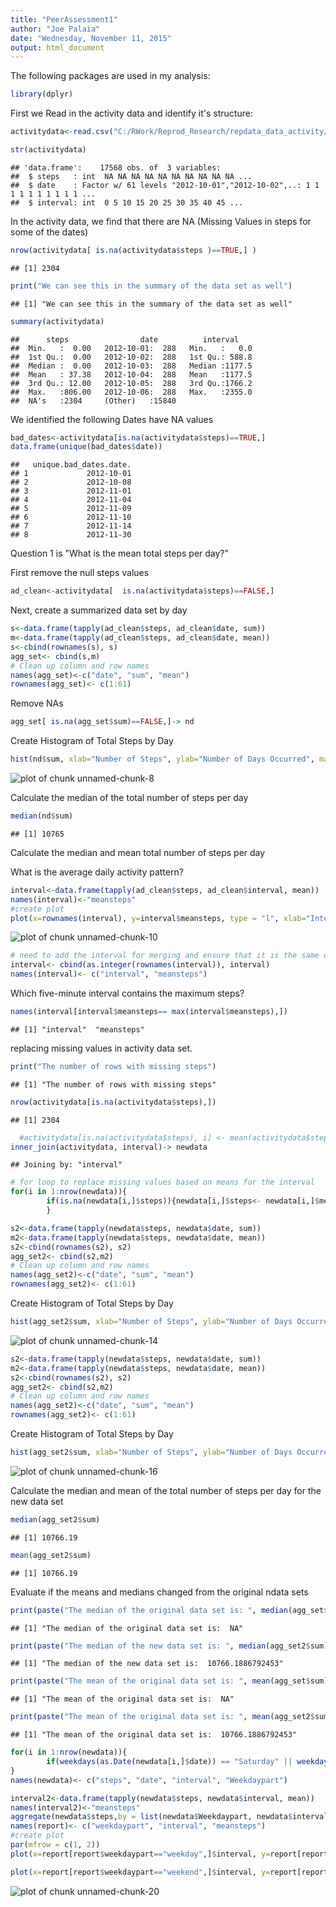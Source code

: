 ```yaml
---
title: "PeerAssessment1"
author: "Joe Palaia"
date: "Wednesday, November 11, 2015"
output: html_document
---
```

 

The following packages are used in my analysis:

```r
library(dplyr)
```

First we Read in the activity data and identify it's structure:

```r
activitydata<-read.csv("C:/RWork/Reprod_Research/repdata_data_activity/activity.csv")

str(activitydata)
```

```
## 'data.frame':	17568 obs. of  3 variables:
##  $ steps   : int  NA NA NA NA NA NA NA NA NA NA ...
##  $ date    : Factor w/ 61 levels "2012-10-01","2012-10-02",..: 1 1 1 1 1 1 1 1 1 1 ...
##  $ interval: int  0 5 10 15 20 25 30 35 40 45 ...
```


In the activity data, we find that there are NA (Missing Values in steps for some of the dates)

```r
nrow(activitydata[ is.na(activitydata$steps )==TRUE,] )
```

```
## [1] 2304
```

```r
print("We can see this in the summary of the data set as well")
```

```
## [1] "We can see this in the summary of the data set as well"
```

```r
summary(activitydata)
```

```
##      steps                date          interval     
##  Min.   :  0.00   2012-10-01:  288   Min.   :   0.0  
##  1st Qu.:  0.00   2012-10-02:  288   1st Qu.: 588.8  
##  Median :  0.00   2012-10-03:  288   Median :1177.5  
##  Mean   : 37.38   2012-10-04:  288   Mean   :1177.5  
##  3rd Qu.: 12.00   2012-10-05:  288   3rd Qu.:1766.2  
##  Max.   :806.00   2012-10-06:  288   Max.   :2355.0  
##  NA's   :2304     (Other)   :15840
```

We identified the following Dates have NA values


```r
bad_dates<-activitydata[is.na(activitydata$steps)==TRUE,]
data.frame(unique(bad_dates$date))
```

```
##   unique.bad_dates.date.
## 1             2012-10-01
## 2             2012-10-08
## 3             2012-11-01
## 4             2012-11-04
## 5             2012-11-09
## 6             2012-11-10
## 7             2012-11-14
## 8             2012-11-30
```

Question 1 is "What is the mean total steps per day?"

First remove the null steps values

```r
ad_clean<-activitydata[  is.na(activitydata$steps)==FALSE,]
```
Next, create a summarized data set by day

```r
s<-data.frame(tapply(ad_clean$steps, ad_clean$date, sum))
m<-data.frame(tapply(ad_clean$steps, ad_clean$date, mean))
s<-cbind(rownames(s), s)
agg_set<- cbind(s,m)
# Clean up column and row names
names(agg_set)<-c("date", "sum", "mean")
rownames(agg_set)<- c(1:61)
```

Remove NAs

```r
agg_set[ is.na(agg_set$sum)==FALSE,]-> nd
```


Create Histogram of Total Steps by Day

```r
hist(nd$sum, xlab="Number of Steps", ylab="Number of Days Occurred", main="Total Steps by Day Histogram")
```

![plot of chunk unnamed-chunk-8](figure/unnamed-chunk-8-1.png) 

Calculate the median of the total number of steps per day

```r
median(nd$sum)
```

```
## [1] 10765
```

Calculate the median and mean total number of steps per day

What is the average daily activity pattern?

```r
interval<-data.frame(tapply(ad_clean$steps, ad_clean$interval, mean))
names(interval)<-"meansteps"
#create plot
plot(x=rownames(interval), y=interval$meansteps, type = "l", xlab="Interval", ylab="Mean Steps Per Day", main="Mean steps by daily interval")
```

![plot of chunk unnamed-chunk-10](figure/unnamed-chunk-10-1.png) 

```r
# need to add the interval for merging and ensure that it is the same data type as activity data
interval<- cbind(as.integer(rownames(interval)), interval)
names(interval)<- c("interval", "meansteps")
```


Which five-minute interval contains the maximum steps?

```r
names(interval[interval$meansteps== max(interval$meansteps),])
```

```
## [1] "interval"  "meansteps"
```

replacing missing values in activity data set.

```r
print("The number of rows with missing steps")
```

```
## [1] "The number of rows with missing steps"
```

```r
nrow(activitydata[is.na(activitydata$steps),])
```

```
## [1] 2304
```

```r
  #activitydata[is.na(activitydata$steps), i] <- mean(activitydata$steps, na.rm = TRUE)
inner_join(activitydata, interval)-> newdata
```

```
## Joining by: "interval"
```

```r
# for loop to replace missing values based on means for the interval
for(i in 1:nrow(newdata)){
        if(is.na(newdata[i,]$steps)){newdata[i,]$steps<- newdata[i,]$meansteps}
        }
```


```r
s2<-data.frame(tapply(newdata$steps, newdata$date, sum))
m2<-data.frame(tapply(newdata$steps, newdata$date, mean))
s2<-cbind(rownames(s2), s2)
agg_set2<- cbind(s2,m2)
# Clean up column and row names
names(agg_set2)<-c("date", "sum", "mean")
rownames(agg_set2)<- c(1:61)
```

Create Histogram of Total Steps by Day

```r
hist(agg_set2$sum, xlab="Number of Steps", ylab="Number of Days Occurred", main="Total Steps by Day Histogram")
```

![plot of chunk unnamed-chunk-14](figure/unnamed-chunk-14-1.png) 


```r
s2<-data.frame(tapply(newdata$steps, newdata$date, sum))
m2<-data.frame(tapply(newdata$steps, newdata$date, mean))
s2<-cbind(rownames(s2), s2)
agg_set2<- cbind(s2,m2)
# Clean up column and row names
names(agg_set2)<-c("date", "sum", "mean")
rownames(agg_set2)<- c(1:61)
```

Create Histogram of Total Steps by Day

```r
hist(agg_set2$sum, xlab="Number of Steps", ylab="Number of Days Occurred", main="Total Steps by Day Histogram")
```

![plot of chunk unnamed-chunk-16](figure/unnamed-chunk-16-1.png) 

Calculate the median  and mean of the total number of steps per day for the new data set

```r
median(agg_set2$sum)
```

```
## [1] 10766.19
```

```r
mean(agg_set2$sum)
```

```
## [1] 10766.19
```

Evaluate if the means and medians changed from the original ndata sets

```r
print(paste("The median of the original data set is: ", median(agg_set$sum)))
```

```
## [1] "The median of the original data set is:  NA"
```

```r
print(paste("The median of the new data set is: ", median(agg_set2$sum)))
```

```
## [1] "The median of the new data set is:  10766.1886792453"
```

```r
print(paste("The mean of the original data set is: ", mean(agg_set$sum)))
```

```
## [1] "The mean of the original data set is:  NA"
```

```r
print(paste("The mean of the original data set is: ", mean(agg_set2$sum)))
```

```
## [1] "The mean of the original data set is:  10766.1886792453"
```





```r
for(i in 1:nrow(newdata)){
        if(weekdays(as.Date(newdata[i,]$date)) == "Saturday" || weekdays(as.Date(newdata[i,]$date)) == "Sunday") {newdata[i,4] <-"weekend"} else {newdata[i,4]<-"weekday"}
}
names(newdata)<- c("steps", "date", "interval", "Weekdaypart")
```



```r
interval2<-data.frame(tapply(newdata$steps, newdata$interval, mean))
names(interval2)<-"meansteps"
aggregate(newdata$steps,by = list(newdata$Weekdaypart, newdata$interval), FUN=mean)-> report
names(report)<- c("weekdaypart", "interval", "meansteps")
#create plot
par(mfrow = c(1, 2))
plot(x=report[report$weekdaypart=="weekday",]$interval, y=report[report$weekdaypart=="weekday",]$meansteps, type = "l", xlab="Interval", ylab="Mean Steps Per Day", main="Mean steps by daily interval") 

plot(x=report[report$weekdaypart=="weekend",]$interval, y=report[report$weekdaypart=="weekend",]$meansteps, type = "l", xlab="Interval", ylab="Mean Steps Per Day", main="Mean steps by daily interval") 
```

![plot of chunk unnamed-chunk-20](figure/unnamed-chunk-20-1.png) 
